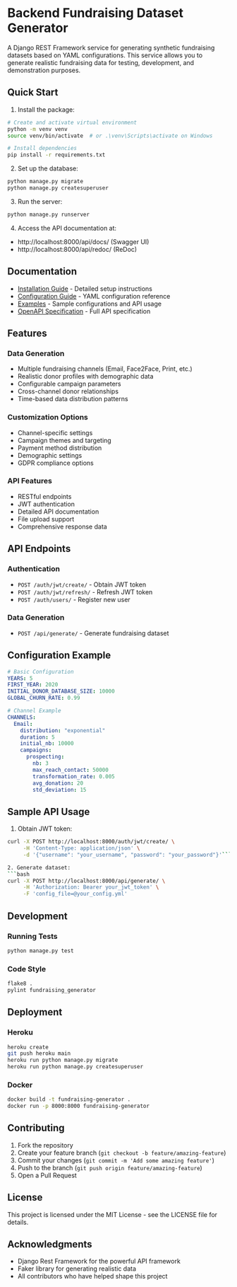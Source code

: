 # Backend Fundraising Dataset Generator

A Django REST Framework service for generating synthetic fundraising datasets based on YAML configurations. This service allows you to generate realistic fundraising data for testing, development, and demonstration purposes.

## Quick Start

1. Install the package:
```bash
# Create and activate virtual environment
python -m venv venv
source venv/bin/activate  # or .\venv\Scripts\activate on Windows

# Install dependencies
pip install -r requirements.txt
```

2. Set up the database:
```bash
python manage.py migrate
python manage.py createsuperuser
```

3. Run the server:
```bash
python manage.py runserver
```

4. Access the API documentation at:
- http://localhost:8000/api/docs/ (Swagger UI)
- http://localhost:8000/api/redoc/ (ReDoc)

## Documentation

- [Installation Guide](docs/installation.md) - Detailed setup instructions
- [Configuration Guide](docs/configuration.md) - YAML configuration reference
- [Examples](docs/examples.md) - Sample configurations and API usage
- [OpenAPI Specification](docs/openapi.yml) - Full API specification

## Features

### Data Generation
- Multiple fundraising channels (Email, Face2Face, Print, etc.)
- Realistic donor profiles with demographic data
- Configurable campaign parameters
- Cross-channel donor relationships
- Time-based data distribution patterns

### Customization Options
- Channel-specific settings
- Campaign themes and targeting
- Payment method distribution
- Demographic settings
- GDPR compliance options

### API Features
- RESTful endpoints
- JWT authentication
- Detailed API documentation
- File upload support
- Comprehensive response data

## API Endpoints

### Authentication
- `POST /auth/jwt/create/` - Obtain JWT token
- `POST /auth/jwt/refresh/` - Refresh JWT token
- `POST /auth/users/` - Register new user

### Data Generation
- `POST /api/generate/` - Generate fundraising dataset

## Configuration Example

```yaml
# Basic Configuration
YEARS: 5
FIRST_YEAR: 2020
INITIAL_DONOR_DATABASE_SIZE: 10000
GLOBAL_CHURN_RATE: 0.99

# Channel Example
CHANNELS:
  Email:
    distribution: "exponential"
    duration: 5
    initial_nb: 10000
    campaigns:
      prospecting:
        nb: 3
        max_reach_contact: 50000
        transformation_rate: 0.005
        avg_donation: 20
        std_deviation: 15
```

## Sample API Usage

1. Obtain JWT token:
```bash
curl -X POST http://localhost:8000/auth/jwt/create/ \
     -H 'Content-Type: application/json' \
     -d '{"username": "your_username", "password": "your_password"}'```

2. Generate dataset:
```bash
curl -X POST http://localhost:8000/api/generate/ \
     -H 'Authorization: Bearer your_jwt_token' \
     -F 'config_file=@your_config.yml'
```

## Development

### Running Tests
```bash
python manage.py test
```

### Code Style
```bash
flake8 .
pylint fundraising_generator
```

## Deployment

### Heroku
```bash
heroku create
git push heroku main
heroku run python manage.py migrate
heroku run python manage.py createsuperuser
```

### Docker
```bash
docker build -t fundraising-generator .
docker run -p 8000:8000 fundraising-generator
```

## Contributing

1. Fork the repository
2. Create your feature branch (`git checkout -b feature/amazing-feature`)
3. Commit your changes (`git commit -m 'Add some amazing feature'`)
4. Push to the branch (`git push origin feature/amazing-feature`)
5. Open a Pull Request

## License

This project is licensed under the MIT License - see the LICENSE file for details.

## Acknowledgments

- Django Rest Framework for the powerful API framework
- Faker library for generating realistic data
- All contributors who have helped shape this project